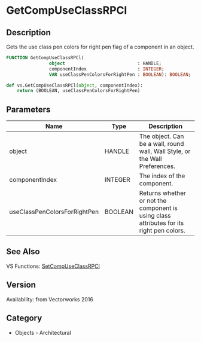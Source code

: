 # GetCompUseClassRPCl

## Description
Gets the use class pen colors for right pen flag of a component in an object.

```pascal
FUNCTION GetCompUseClassRPCl(
				object                           : HANDLE;
				componentIndex                   : INTEGER;
				VAR useClassPenColorsForRightPen : BOOLEAN): BOOLEAN;
```

```python
def vs.GetCompUseClassRPCl(object, componentIndex):
    return (BOOLEAN, useClassPenColorsForRightPen)
```

## Parameters
|Name|Type|Description|
|---|---|---|
|object|HANDLE|The object. Can be a wall, round wall, Wall Style, or the Wall Preferences.|
|componentIndex|INTEGER|The index of the component.|
|useClassPenColorsForRightPen|BOOLEAN|Returns whether or not the component is using class attributes for its right pen colors.|

## See Also
VS Functions:
[SetCompUseClassRPCl](SetCompUseClassRPCl.md)

## Version
Availability: from Vectorworks 2016

## Category
* Objects - Architectural

